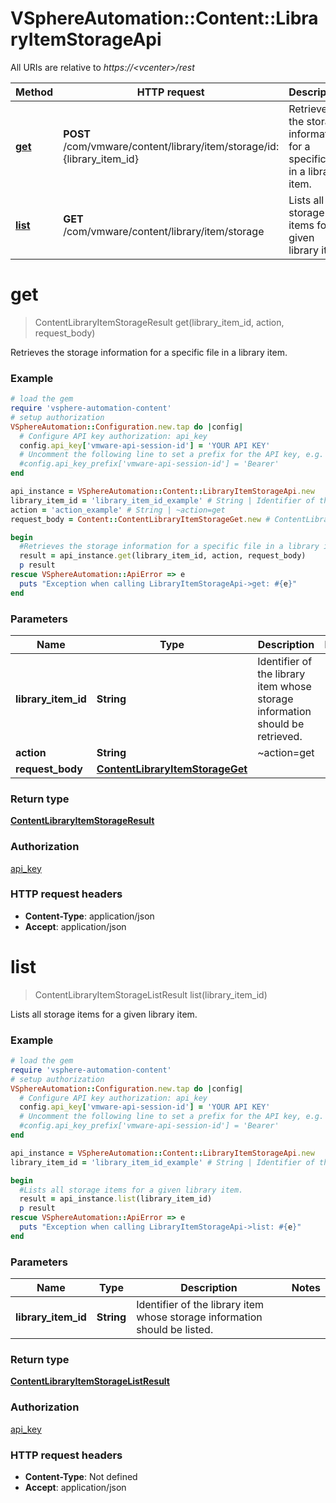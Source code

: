 # VSphereAutomation::Content::LibraryItemStorageApi

All URIs are relative to *https://&lt;vcenter&gt;/rest*

Method | HTTP request | Description
------------- | ------------- | -------------
[**get**](LibraryItemStorageApi.md#get) | **POST** /com/vmware/content/library/item/storage/id:{library_item_id} | Retrieves the storage information for a specific file in a library item.
[**list**](LibraryItemStorageApi.md#list) | **GET** /com/vmware/content/library/item/storage | Lists all storage items for a given library item.


# **get**
> ContentLibraryItemStorageResult get(library_item_id, action, request_body)

Retrieves the storage information for a specific file in a library item.

### Example
```ruby
# load the gem
require 'vsphere-automation-content'
# setup authorization
VSphereAutomation::Configuration.new.tap do |config|
  # Configure API key authorization: api_key
  config.api_key['vmware-api-session-id'] = 'YOUR API KEY'
  # Uncomment the following line to set a prefix for the API key, e.g. 'Bearer' (defaults to nil)
  #config.api_key_prefix['vmware-api-session-id'] = 'Bearer'
end

api_instance = VSphereAutomation::Content::LibraryItemStorageApi.new
library_item_id = 'library_item_id_example' # String | Identifier of the library item whose storage information should be retrieved.
action = 'action_example' # String | ~action=get
request_body = Content::ContentLibraryItemStorageGet.new # ContentLibraryItemStorageGet | 

begin
  #Retrieves the storage information for a specific file in a library item.
  result = api_instance.get(library_item_id, action, request_body)
  p result
rescue VSphereAutomation::ApiError => e
  puts "Exception when calling LibraryItemStorageApi->get: #{e}"
end
```

### Parameters

Name | Type | Description  | Notes
------------- | ------------- | ------------- | -------------
 **library_item_id** | **String**| Identifier of the library item whose storage information should be retrieved. | 
 **action** | **String**| ~action&#x3D;get | 
 **request_body** | [**ContentLibraryItemStorageGet**](ContentLibraryItemStorageGet.md)|  | 

### Return type

[**ContentLibraryItemStorageResult**](ContentLibraryItemStorageResult.md)

### Authorization

[api_key](../README.md#api_key)

### HTTP request headers

 - **Content-Type**: application/json
 - **Accept**: application/json



# **list**
> ContentLibraryItemStorageListResult list(library_item_id)

Lists all storage items for a given library item.

### Example
```ruby
# load the gem
require 'vsphere-automation-content'
# setup authorization
VSphereAutomation::Configuration.new.tap do |config|
  # Configure API key authorization: api_key
  config.api_key['vmware-api-session-id'] = 'YOUR API KEY'
  # Uncomment the following line to set a prefix for the API key, e.g. 'Bearer' (defaults to nil)
  #config.api_key_prefix['vmware-api-session-id'] = 'Bearer'
end

api_instance = VSphereAutomation::Content::LibraryItemStorageApi.new
library_item_id = 'library_item_id_example' # String | Identifier of the library item whose storage information should be listed.

begin
  #Lists all storage items for a given library item.
  result = api_instance.list(library_item_id)
  p result
rescue VSphereAutomation::ApiError => e
  puts "Exception when calling LibraryItemStorageApi->list: #{e}"
end
```

### Parameters

Name | Type | Description  | Notes
------------- | ------------- | ------------- | -------------
 **library_item_id** | **String**| Identifier of the library item whose storage information should be listed. | 

### Return type

[**ContentLibraryItemStorageListResult**](ContentLibraryItemStorageListResult.md)

### Authorization

[api_key](../README.md#api_key)

### HTTP request headers

 - **Content-Type**: Not defined
 - **Accept**: application/json



